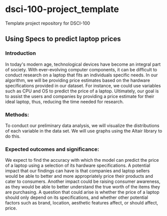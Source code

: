 # dsci-100-project_template
Template project repository for DSCI-100

## Using Specs to predict laptop prices
### Introduction
In today's modern age, technological devices have become an integral part of society. With ever-evolving computer components, it can be difficult to conduct research on a laptop that fits an individuals specific needs. In our algorithm, we will be providing price estimates based on the hardware specifications provided in our dataset. For instance, we could use variables such as CPU and OS to predict the price of a laptop. Ultimately, our goal is to assist the users and companies by providing a price estimate for their ideal laptop, thus, reducing the time needed for research.

### Methods:
To conduct our preliminary data analysis, we will visualize the distributions of each variable in the data set. We will use graphs using the Altair library to do this.

### Expected outcomes and significance:
We expect to find the accuracy with which the model can predict the price of a laptop using a selection of its hardware specifications. A potential impact that our findings can have is that companies and laptop sellers would be able to better and more appropriately price their products and cater to consumers. Another impact could be raising consumer awareness, as they would be able to better understand the true worth of the items they are purchasing. A question that could arise is whether the price of a laptop should only depend on its specifications, and whether other potential factors such as brand, location, aesthetic features affect, or should affect, price.
